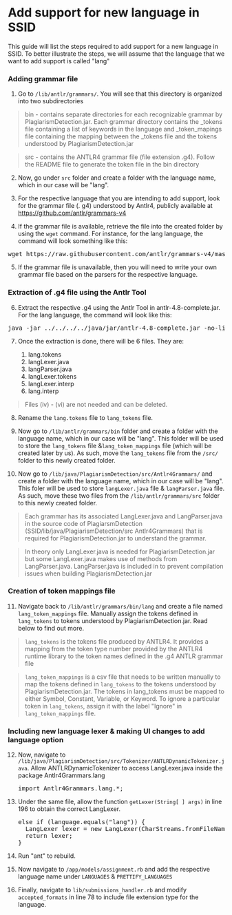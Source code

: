 Add support for new language in SSID
=======================

This guide will list the steps required to add support for a new language in SSID. To better illustrate the steps, we will assume that the language that we want to add support is called "lang"


### Adding grammar file

1. Go to `/lib/antlr/grammars/`. You will see that this directory is organized into two subdirectories

> bin - contains separate directories for each recognizable grammar by PlagiarismDetection.jar. Each grammar directory contains the _tokens file containing a list of keywords in the language and _token_mapings file containing the mapping between the _tokens file and the tokens understood by PlagiarismDetection.jar

> src - contains the ANTLR4 grammar file (file extension .g4). Follow the README file to generate the token file in the bin directory  

2. Now, go under `src` folder and create a folder with the language name, which in our case will be "lang".

3. For the respective language that you are intending to add support, look for the grammar file (. g4) understood by Antlr4, publicly available at https://github.com/antlr/grammars-v4

4. If the grammar file is available, retrieve the file into the created folder by using the `wget` command. For instance, for the lang language, the command will look something like this:

<pre>
wget https://raw.githubusercontent.com/antlr/grammars-v4/master/lang/lang.g4
</pre>

5. If the grammar file is unavailable, then you will need to write your own grammar file based on the parsers for the respective language.

### Extraction of .g4 file using the Antlr Tool

6. Extract the respective .g4 using the Antlr Tool in antlr-4.8-complete.jar. For the lang language, the command will look like this:

<pre>
java -jar ../../../../java/jar/antlr-4.8-complete.jar -no-listener -no-visitor -package Antlr4Grammars.lang lang.g4
</pre>

7. Once the extraction is done, there will be 6 files. They are:

	1. lang.tokens
	2. langLexer.java
	3. langParser.java
	4. langLexer.tokens
	5. langLexer.interp
	6. lang.interp

> Files (iv) - (vi) are not needed and can be deleted.

8. Rename the `lang.tokens` file to `lang_tokens` file.

9. Now go to `/lib/antlr/grammars/bin` folder and create a folder with the language name, which in our case will be "lang". This folder will be used to store the `lang_tokens` file &`lang_token_mappings` file (which will be created later by us). As such, move the `lang_tokens` file from the `/src/` folder to this newly created folder.

10. Now go to `/lib/java/PlagiarismDetection/src/Antlr4Grammars/` and create a folder with the language name, which in our case will be "lang". This foler will be used to store `langLexer.java` file & `langParser.java` file. As such, move these two files from the `/lib/antlr/grammars/src` folder to this newly created folder.

> Each grammar has its associated LangLexer.java and LangParser.java in the source code of PlagiarsmDetection (SSID/lib/java/PlagiarismDetection/src Antlr4Grammars) that is required for PlagiarismDetection.jar to understand the grammar.

> In theory only LangLexer.java is needed for PlagiarismDetection.jar but some LangLexer.java makes use of methods from LangParser.java. LangParser.java is included in to prevent compilation issues when building PlagiarismDetection.jar


### Creation of token mappings file
11. Navigate back to `/lib/antlr/grammars/bin/lang` and create a file named `lang_token_mappings` file. Manually assign the tokens defined in `lang_tokens` to tokens understood by PlagiarismDetection.jar. Read below to find out more.

> `lang_tokens` is the tokens file produced by ANTLR4. It provides a mapping from the token type number provided by the ANTLR4 runtime library to the token names defined in the .g4 ANTLR grammar file

> `lang_token_mappings` is a csv file that needs to be written manually to map the tokens defined in `lang_tokens` to the tokens understood by PlagiarismDetection.jar. The tokens in lang_tokens must be mapped to either Symbol, Constant, Variable, or Keyword. To ignore a particular token in `lang_tokens`, assign it with the label "Ignore" in `lang_token_mappings` file.

### Including new language lexer & making UI changes to add language option
12. Now, navigate to `/lib/java/PlagiarismDetection/src/Tokenizer/ANTLRDynamicTokenizer.java`. Allow ANTLRDynamicTokenizer to access LangLexer.java inside the package
Antlr4Grammars.lang
    <pre>
    import Antlr4Grammars.lang.*;
    </pre>

13. Under the same file, allow the function `getLexer(String[ ] args)` in line 196 to obtain the correct LangLexer.
    <pre>
    else if (language.equals("lang")) {
      LangLexer lexer = new LangLexer(CharStreams.fromFileName(fileName));
      return lexer;
    }
    </pre>
14. Run "ant" to rebuild.

15. Now navigate to `/app/models/assignment.rb` and add the respective language name under `LANGUAGES` & `PRETTIFY_LANGUAGES`

16. Finally, navigate to `lib/submissions_handler.rb` and modify `accepted_formats` in line 78 to include file extension type for the language.





